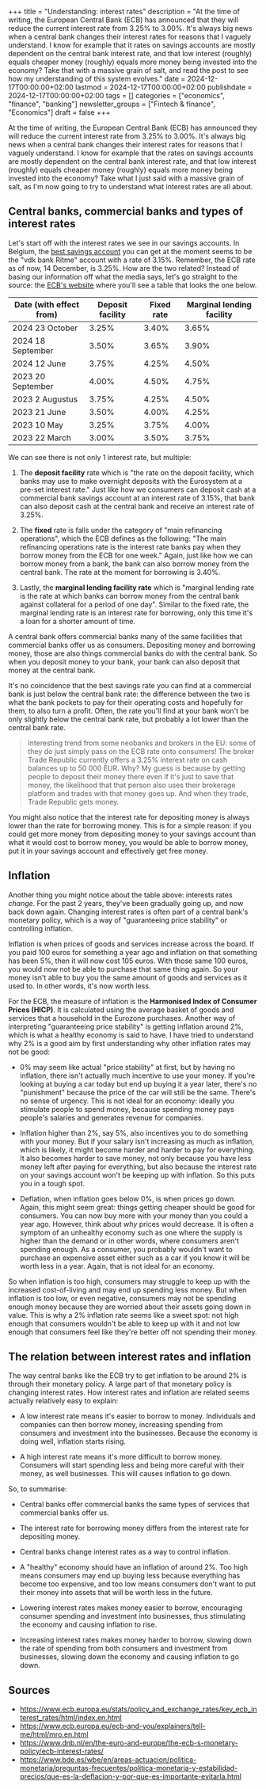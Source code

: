 +++
title = "Understanding: interest rates"
description = "At the time of writing, the European Central Bank (ECB) has announced that they will reduce the current interest rate from 3.25% to 3.00%. It's always big news when a central bank changes their interest rates for reasons that I vaguely understand. I know for example that it rates on savings accounts are mostly dependent on the central bank interest rate, and that low interest (roughly) equals cheaper money (roughly) equals more money being invested into the economy? Take that with a massive grain of salt, and read the post to see how my understanding of this system evolves."
date = 2024-12-17T00:00:00+02:00
lastmod = 2024-12-17T00:00:00+02:00
publishdate = 2024-12-17T00:00:00+02:00
tags = []
categories = ["economics", "finance", "banking"]
newsletter_groups = ["Fintech & finance", "Economics"]
draft = false
+++

At the time of writing, the European Central Bank (ECB) has announced they will reduce the current interest rate from 3.25% to 3.00%. It's always big news when a central bank changes their interest rates for reasons that I vaguely understand. I know for example that the rates on savings accounts are mostly dependent on the central bank interest rate, and that low interest (roughly) equals cheaper money (roughly) equals more money being invested into the economy? Take what I just said with a massive grain of salt, as I'm now going to try to understand what interest rates are all about.

## Central banks, commercial banks and types of interest rates

Let's start off with the interest rates we see in our savings accounts. In Belgium, the [best savings account](https://curvo.eu/article/best-savings-account-belgium) you can get at the moment seems to be the "vdk bank Ritme" account with a rate of 3.15%. Remember, the ECB rate as of now, 14 December, is 3.25%. How are the two related? Instead of basing our information off what the media says, let's go straight to the source: the [ECB's website](https://www.ecb.europa.eu/stats/policy_and_exchange_rates/key_ecb_interest_rates/html/index.en.html) where you'll see a table that looks the one below.

| Date (with effect from) | Deposit facility | Fixed rate | Marginal lending facility |
|-------------------------|------------------|------------|---------------------------|
| 2024 23 October         | 3.25%            | 3.40%      | 3.65%                     |
| 2024 18 September       | 3.50%            | 3.65%      | 3.90%                     |
| 2024 12 June            | 3.75%            | 4.25%      | 4.50%                     |
| 2023 20 September       | 4.00%            | 4.50%      | 4.75%                     |
| 2023 2 Augustus         | 3.75%            | 4.25%      | 4.50%                     |
| 2023 21 June            | 3.50%            | 4.00%      | 4.25%                     |
| 2023 10 May             | 3.25%            | 3.75%      | 4.00%                     |
| 2023 22 March           | 3.00%            | 3.50%      | 3.75%                     |

We can see there is not only 1 interest rate, but multiple:

1. The **deposit facility** rate which is "the rate on the deposit facility, which banks may use to make overnight deposits with the Eurosystem at a pre-set interest rate." Just like how we consumers can deposit cash at a commercial bank savings account at an interest rate of 3.15%, that bank can also deposit cash at the central bank and receive an interest rate of 3.25%.

2. The **fixed** rate is falls under the category of "main refinancing operations", which the ECB defines as the following: "The main refinancing operations rate is the interest rate banks pay when they borrow money from the ECB for one week." Again, just like how we can borrow money from a bank, the bank can also borrow money from the central bank. The rate at the moment for borrowing is 3.40%.

3. Lastly, the **marginal lending facility rate** which is "marginal lending rate is the rate at which banks can borrow money from the central bank against collateral for a period of one day". Similar to the fixed rate, the marginal lending rate is an interest rate for borrowing, only this time it's a loan for a shorter amount of time.

A central bank offers commercial banks many of the same facilities that commercial banks offer us as consumers. Depositing money and borrowing money, those are also things commercial banks do with the central bank. So when you deposit money to your bank, your bank can also deposit that money at the central bank.

It's no coincidence that the best savings rate you can find at a commercial bank is just below the central bank rate: the difference between the two is what the bank pockets to pay for their operating costs and hopefully for them, to also turn a profit. Often, the rate you'll find at your bank won't be only slightly below the central bank rate, but probably a lot lower than the central bank rate.

> Interesting trend from some neobanks and brokers in the EU: some of they do just simply pass on the ECB rate onto consumers! The broker Trade Republic currently offers a 3.25% interest rate on cash balances up to 50 000 EUR. Why? My guess is because by getting people to deposit their money there even if it's just to save that money, the likelihood that that person also uses their brokerage platform and trades with that money goes up. And when they trade, Trade Republic gets money.

You might also notice that the interest rate for depositing money is always lower than the rate for borrowing money. This is for a simple reason: if you could get more money from depositing money to your savings account than what it would cost to borrow money, you would be able to borrow money, put it in your savings account and effectively get free money.

## Inflation

Another thing you might notice about the table above: interests rates _change_. For the past 2 years, they've been gradually going up, and now back down again. Changing interest rates is often part of a central bank's monetary policy, which is a way of "guaranteeing price stability" or controlling inflation.

Inflation is when prices of goods and services increase across the board. If you paid 100 euros for something a year ago and inflation on that something has been 5%, then it will now cost 105 euros. With those same 100 euros, you would now not be able to purchase that same thing again. So your money isn't able to buy you the same amount of goods and services as it used to. In other words, it's now worth less.

For the ECB, the measure of inflation is the **Harmonised Index of Consumer Prices (HICP)**. It is calculated using the average basket of goods and services that a household in the Eurozone purchases. Another way of interpreting "guaranteeing price stability" is getting inflation around 2%, which is what a healthy economy is said to have. I have tried to understand why 2% is a good aim by first understanding why other inflation rates may not be good:

- 0% may seem like actual "price stability" at first, but by having no inflation, there isn't actually much incentive to use your money. If you're looking at buying a car today but end up buying it a year later, there's no "punishment" because the price of the car will still be the same. There's no sense of urgency. This is not ideal for an economy: ideally you stimulate people to spend money, because spending money pays people's salaries and generates revenue for companies.

- Inflation higher than 2%, say 5%, also incentives you to do something with your money. But if your salary isn't increasing as much as inflation, which is likely, it might become harder and harder to pay for everything. It also becomes harder to save money, not only because you have less money left after paying for everything, but also because the interest rate on your savings account won't be keeping up with inflation. So this puts you in a tough spot.

- Deflation, when inflation goes below 0%, is when prices go down. Again, this might seem great: things getting cheaper should be good for consumers. You can now buy more with your money than you could a year ago. However, think about _why_ prices would decrease. It is often a symptom of an unhealthy economy such as one where the supply is higher than the demand or in other words, where consumers aren't spending enough. As a consumer, you probably wouldn't want to purchase an expensive asset either such as a car if you know it will be worth less in a year. Again, that is not ideal for an economy.

So when inflation is too high, consumers may struggle to keep up with the increased cost-of-living and may end up spending less money. But when inflation is too low, or even negative, consumers may not be spending enough money because they are worried about their assets going down in value. This is why a 2% inflation rate seems like a sweet spot: not high enough that consumers wouldn't be able to keep up with it and not low enough that consumers feel like they're better off not spending their money.

## The relation between interest rates and inflation

The way central banks like the ECB try to get inflation to be around 2% is through their monetary policy. A large part of that monetary policy is changing interest rates. How interest rates and inflation are related seems actually relatively easy to explain:

- A low interest rate means it's easier to borrow to money. Individuals and companies can then borrow money, increasing spending from consumers and investment into the businesses. Because the economy is doing well, inflation starts rising.

- A high interest rate means it's more difficult to borrow money. Consumers will start spending less and being more careful with their money, as well businesses. This will causes inflation to go down.

So, to summarise:

- Central banks offer commercial banks the same types of services that commercial banks offer us.

- The interest rate for borrowing money differs from the interest rate for depositing money.

- Central banks change interest rates as a way to control inflation.

- A "healthy" economy should have an inflation of around 2%. Too high means consumers may end up buying less because everything has become too expensive, and too low means consumers don't want to put their money into assets that will be worth less in the future.

- Lowering interest rates makes money easier to borrow, encouraging consumer spending and investment into businesses, thus stimulating the economy and causing inflation to rise.

- Increasing interest rates makes money harder to borrow, slowing down the rate of spending from both consumers and investment from businesses, slowing down the economy and causing inflation to go down.



## Sources

- https://www.ecb.europa.eu/stats/policy_and_exchange_rates/key_ecb_interest_rates/html/index.en.html
- https://www.ecb.europa.eu/ecb-and-you/explainers/tell-me/html/mro.en.html
- https://www.dnb.nl/en/the-euro-and-europe/the-ecb-s-monetary-policy/ecb-interest-rates/
- https://www.bde.es/wbe/en/areas-actuacion/politica-monetaria/preguntas-frecuentes/politica-monetaria-y-estabilidad-precios/que-es-la-deflacion-y-por-que-es-importante-evitarla.html
